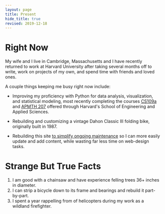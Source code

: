 ```yaml
---
layout: page
title: Present
hide_title: true
revised: 2019-12-18
---
```


# Right Now

My wife and I live in Cambridge, Massachusetts and I have recently returned to work at Harvard University after taking several months off to write, work on projects of my own, and spend time with friends and loved ones.

A couple things keeping me busy right now include:

- Improving my proficiency with Python for data analysis, visualization, and statistical modeling, most recently completing the courses [CS109a](https://harvard-iacs.github.io/2019-CS109A/) and [APMTH 207](https://am207.github.io/2018fall/) offered through Harvard's School of Engineering and Applied Sciences.

- Rebuilding and customizing a vintage Dahon Classic III folding bike, originally built in 1987.

- Rebuilding this site [to simplify ongoing maintenance](./articles/about-this-website) so I can more easily update and add content, while wasting far less time on web-design tasks.

# Strange But True Facts

1. I am good with a chainsaw and have experience felling trees 36+ inches in diameter.
1. I can strip a bicycle down to its frame and bearings and rebuild it part-by-part.
1. I spent a year rappelling from of helicopters during my work as a wildland firefighter.